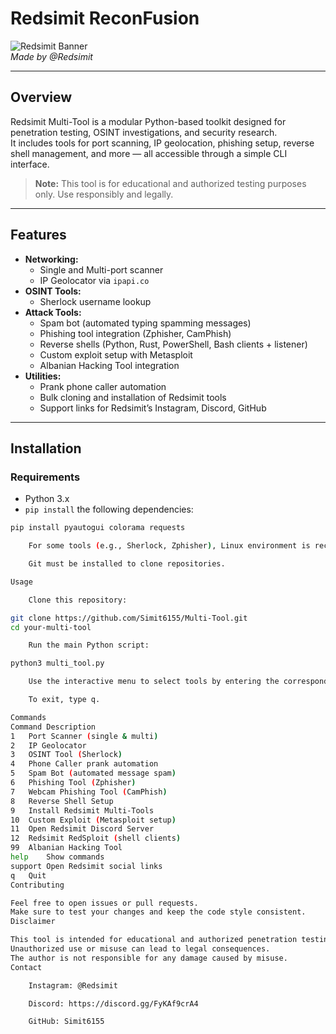 # Redsimit ReconFusion

![Redsimit Banner](https://raw.githubusercontent.com/Simit6155/your-repo/main/banner.png)  
*Made by @Redsimit*

---

## Overview

Redsimit Multi-Tool is a modular Python-based toolkit designed for penetration testing, OSINT investigations, and security research.  
It includes tools for port scanning, IP geolocation, phishing setup, reverse shell management, and more — all accessible through a simple CLI interface.

> **Note:** This tool is for educational and authorized testing purposes only. Use responsibly and legally.

---

## Features

- **Networking:**  
  - Single and Multi-port scanner  
  - IP Geolocator via `ipapi.co`  
- **OSINT Tools:**  
  - Sherlock username lookup  
- **Attack Tools:**  
  - Spam bot (automated typing spamming messages)  
  - Phishing tool integration (Zphisher, CamPhish)  
  - Reverse shells (Python, Rust, PowerShell, Bash clients + listener)  
  - Custom exploit setup with Metasploit  
  - Albanian Hacking Tool integration  
- **Utilities:**  
  - Prank phone caller automation  
  - Bulk cloning and installation of Redsimit tools  
  - Support links for Redsimit’s Instagram, Discord, GitHub  

---

## Installation

### Requirements

- Python 3.x  
- `pip install` the following dependencies:

```bash
pip install pyautogui colorama requests

    For some tools (e.g., Sherlock, Zphisher), Linux environment is recommended.

    Git must be installed to clone repositories.

Usage

    Clone this repository:

git clone https://github.com/Simit6155/Multi-Tool.git
cd your-multi-tool

    Run the main Python script:

python3 multi_tool.py

    Use the interactive menu to select tools by entering the corresponding number or command.

    To exit, type q.

Commands
Command	Description
1	Port Scanner (single & multi)
2	IP Geolocator
3	OSINT Tool (Sherlock)
4	Phone Caller prank automation
5	Spam Bot (automated message spam)
6	Phishing Tool (Zphisher)
7	Webcam Phishing Tool (CamPhish)
8	Reverse Shell Setup
9	Install Redsimit Multi-Tools
10	Custom Exploit (Metasploit setup)
11	Open Redsimit Discord Server
12	Redsimit RedSploit (shell clients)
99	Albanian Hacking Tool
help	Show commands
support	Open Redsimit social links
q	Quit
Contributing

Feel free to open issues or pull requests.
Make sure to test your changes and keep the code style consistent.
Disclaimer

This tool is intended for educational and authorized penetration testing only.
Unauthorized use or misuse can lead to legal consequences.
The author is not responsible for any damage caused by misuse.
Contact

    Instagram: @Redsimit

    Discord: https://discord.gg/FyKAf9crA4

    GitHub: Simit6155
